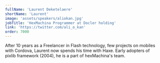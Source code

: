 ```yaml
---
fullName: 'Laurent Deketelaere'
shortName: 'Laurent'
image: 'assets/speakers/aliokan.jpg'
jobTitle: 'HexMachina Programmer at Docler holding'
link: 'https://twitter.com/ali_o_kan'
order: 7000
---
```


After 10 years as a Freelancer in Flash technology, few projects on mobiles with Cordova, Laurent now spends his time with Haxe. Early adopters of pixlib framework (2004), he is a part of hexMachina's team.
